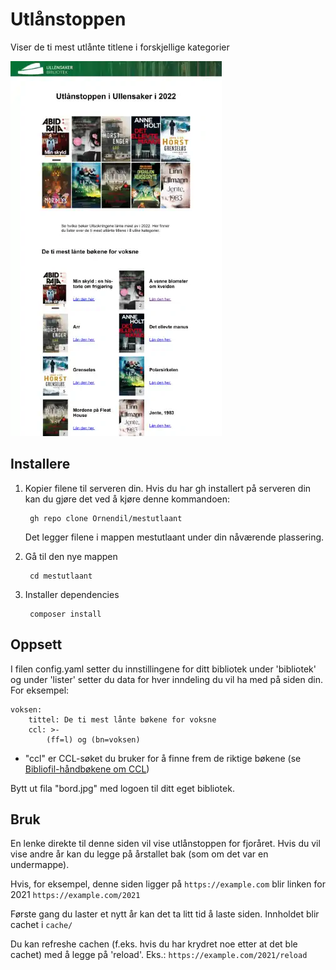 # Utlånstoppen

Viser de ti mest utlånte titlene i forskjellige kategorier

![Screenshot](https://github.com/Ornendil/mestutlaant/blob/master/screenshot.webp)

## Installere

1. Kopier filene til serveren din. Hvis du har gh installert på serveren din kan du gjøre det ved å kjøre denne kommandoen:

        gh repo clone Ornendil/mestutlaant

    Det legger filene i mappen mestutlaant under din nåværende plassering.

2. Gå til den nye mappen

        cd mestutlaant

3. Installer dependencies

        composer install

## Oppsett

I filen config.yaml setter du innstillingene for ditt bibliotek under 'bibliotek' og under 'lister' setter du data for hver inndeling du vil ha med på siden din. For eksempel:

    voksen:
        tittel: De ti mest lånte bøkene for voksne
        ccl: >-
            (ff=l) og (bn=voksen)

* "ccl" er CCL-søket du bruker for å finne frem de riktige bøkene (se [Bibliofil-håndbøkene om CCL](https://dok.bibsyst.no/web/m2/m2-int-sok.html#m2-ccl))

Bytt ut fila "bord.jpg" med logoen til ditt eget bibliotek.

## Bruk

En lenke direkte til denne siden vil vise utlånstoppen for fjoråret. Hvis du vil vise andre år kan du legge på årstallet bak (som om det var en undermappe).

Hvis, for eksempel, denne siden ligger på `https://example.com` blir linken for 2021 `https://example.com/2021`

Første gang du laster et nytt år kan det ta litt tid å laste siden. Innholdet blir cachet i `cache/`

Du kan refreshe cachen (f.eks. hvis du har krydret noe etter at det ble cachet) med å legge på 'reload'. Eks.: `https://example.com/2021/reload`